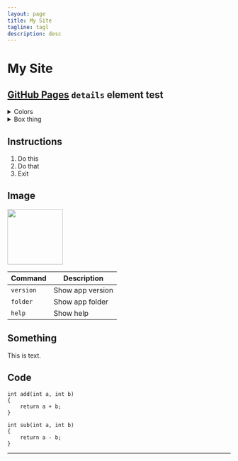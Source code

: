 ```yaml
---
layout: page
title: My Site
tagline: tagl
description: desc
---
```



# My Site
## [GitHub Pages](https://pages.github.com/) `details` element test
<details>
  
<summary>Colors</summary>

* **Red**
* **Yellow**
* **Green**

</details>

<details>
<summary>Box thing</summary>

| Rank | User      | Username |

|     1| John      | aaa      |
|     2| Matt      | asdsa    |
|     3| Bob       | asdf     |

</details>

## Instructions
1. Do this
2. Do that
3. Exit

## Image
<picture>
  <img src="https://user-images.githubusercontent.com/25423296/163456779-a8556205-d0a5-45e2-ac17-42d089e3c3f8.png" width='125'>
</picture>

| Command | Description |
| --- | --- |
| `version` | Show app version |
| `folder` | Show app folder |
| `help` | Show help |

## Something
This is text.

## Code
```
int add(int a, int b)
{
    return a + b;
}
```
```
int sub(int a, int b)
{
    return a - b;
}
```


---

